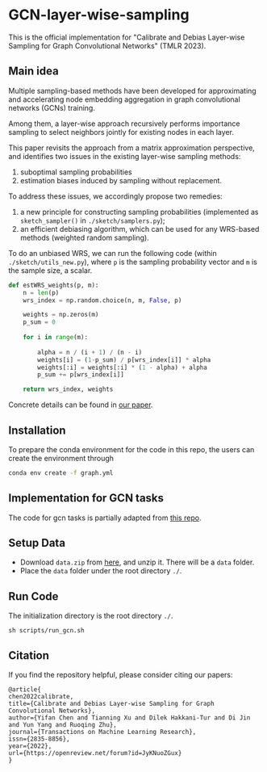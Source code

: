 # GCN-layer-wise-sampling

This is the official implementation for "Calibrate and Debias Layer-wise Sampling for Graph Convolutional Networks" (TMLR 2023).

## Main idea

Multiple sampling-based methods have been developed for approximating and accelerating node embedding aggregation in graph convolutional networks (GCNs) training. 

Among them, a layer-wise approach recursively performs importance sampling to select neighbors jointly for existing nodes in each layer. 

This paper revisits the approach from a matrix approximation perspective, and identifies two issues in the existing layer-wise sampling methods: 

1. suboptimal sampling probabilities
2. estimation biases induced by sampling without replacement. 

To address these issues, we accordingly propose two remedies: 
1. a new principle for constructing sampling probabilities (implemented as `sketch_sampler()` in `./sketch/samplers.py`);
2. an efficient debiasing algorithm, which can be used for any WRS-based methods (weighted random sampling). 

To do an unbiased WRS, we can run the following code (within `./sketch/utils_new.py`), where `p` is the sampling probability vector and `m` is the sample size, a scalar.

```python
def estWRS_weights(p, m):
    n = len(p)
    wrs_index = np.random.choice(n, m, False, p)

    weights = np.zeros(m)
    p_sum = 0
    
    for i in range(m):
        
        alpha = n / (i + 1) / (n - i)
        weights[i] = (1-p_sum) / p[wrs_index[i]] * alpha
        weights[:i] = weights[:i] * (1 - alpha) + alpha
        p_sum += p[wrs_index[i]]

    return wrs_index, weights
```

Concrete details can be found in [our paper](https://openreview.net/forum?id=JyKNuoZGux).


## Installation

To prepare the conda environment for the code in this repo, the users can create the environment through
```sh
conda env create -f graph.yml
```

## Implementation for GCN tasks

The code for gcn tasks is partially adapted from [this repo](https://github.com/UCLA-DM/LADIES).

## Setup Data

- Download `data.zip` from [here](https://1drv.ms/u/s!AqsZ7ICy6kBI5Udq6aMEicMQNYrQ?e=zgJzSQ), and unzip it. There will be a `data` folder.
- Place the `data` folder under the root directory `./`.

## Run Code

The initialization directory is the root directory `./`.

```
sh scripts/run_gcn.sh
```


## Citation

If you find the repository helpful, please consider citing our papers:

```
@article{
chen2022calibrate,
title={Calibrate and Debias Layer-wise Sampling for Graph Convolutional Networks},
author={Yifan Chen and Tianning Xu and Dilek Hakkani-Tur and Di Jin and Yun Yang and Ruoqing Zhu},
journal={Transactions on Machine Learning Research},
issn={2835-8856},
year={2022},
url={https://openreview.net/forum?id=JyKNuoZGux}
}
```
